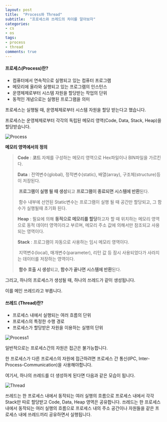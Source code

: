 ```yaml
---
layout: post
title:  "Process와 Thread" 
subtitle:  "프로세스와 쓰레드의 차이를 알아보자"
categories: 
- cs
- os
tags: 
- process
- thread
comments: true
---
```




#### 프로세스(Process)란?

- 컴퓨터에서 연속적으로 실행되고 있는 컴퓨터 프로그램
- 메모리에 올라와 실행되고 있는 프로그램의 인스턴스
- 운영체제로부터 시스템 자원을 할당받는 작업의 단위
- 동적인 개념으로는 실행된 프로그램을 의미



프로세스는 실행될 때, 운영체제로부터 시스템 자원을 할당 받는다고 했습니다.

프로세스는 운영체제로부터 각각의 독립된 메모리 영역(Code, Data, Stack, Heap)을 할당받습니다.

![Process](https://user-images.githubusercontent.com/30399521/70018897-dc310a80-15ca-11ea-8a51-dee83016f989.png)



**메모리 영역에서의 정의**

> **Code** : **코드** 자체를 구성하는 메모리 영역으로 Hex파일이나 BIN파일을 가르킨다.
>
> **Data** : 전역변수(global), 정적변수(static), 배열(array), 구조체(structure)등이 저장된다.
>
> ​		   **프로그램이 실행 될 때 생성**되고 **프로그램이 종료되면 시스템에 반환**된다.
>
> ​			함수 내부에 선언된 Static변수는 프로그램이 실행 될 때 공간만 할당되고, 그 함수가 실행될때 초기화 된다.
>
> **Heap** : 필요에 의해 **동적으로 메모리를 할당**하고자 할 때 위치하는 메모리 영역으로 동적 데이터 영역이라고 부르며, 메모리 주소 값에 의해서만 참조되고 사용되는 영역이다.
>
> **Stack** : 프로그램이 자동으로 사용하는 임시 메모리 영역이다.
>
> ​			지역변수(local), 매개변수(parameter), 리턴 값 등 잠시 사용되었다가 사라지는 데이터를 저장하는 영역이다. 
>
> ​			**함수 호출 시 생성**되고, **함수가 끝나면 시스템에 반환**된다.



그리고, 하나의 프로세스가 생성될 때, 하나의 쓰레드가 같이 생성됩니다. 

이를 메인 쓰레드라고 부릅니다. 



#### 쓰레드 (Thread)란?

- 프로세스 내에서 실행되는 여러 흐름의 단위
- 프로세스의 특정한 수행 경로
- 프로세스가 할당받은 자원을 이용하는 실행의 단위

![Process1](https://user-images.githubusercontent.com/30399521/70018898-dcc9a100-15ca-11ea-9b4d-05d106f18852.png)

일반적으로는 프로세스간의 자원은 접근은 불가능합니다.

한 프로세스가 다른 프로세스의 자원에 접근하려면 프로세스 간 통신(IPC, Inter-Process-Communication)을 사용해야합니다.



여기서, 하나의 쓰레드를 더 생성하게 된다면 다음과 같은 모습이 됩니다.

![Thread](https://user-images.githubusercontent.com/30399521/70018899-dcc9a100-15ca-11ea-8804-07cede3ed9ff.png)

쓰레드는 한 프로세스 내에서 동작되는 여러 실행의 흐름으로 프로세스 내에서 각각 Stack만 따로 할당받고 Code, Data, Heap 영역은 공유합니다. 쓰레드는 한 프로세스 내에서 동작되는 여러 실행의 흐름으로 프로세스 내의 주소 공간이나 자원들을 같은 프로세스 내에 쓰레드끼리 공유하면서 실행됩니다.
